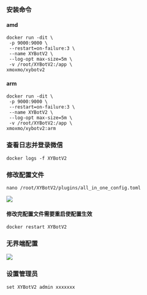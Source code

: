 
### 安装命令

#### amd

```
docker run -dit \
 -p 9000:9000 \
 --restart=on-failure:3 \
 --name XYBotV2 \
 --log-opt max-size=5m \
 -v /root/XYBotV2:/app \
xmoxmo/xybotv2
```

#### arm

```
docker run -dit \
 -p 9000:9000 \
 --restart=on-failure:3 \
 --name XYBotV2 \
 --log-opt max-size=5m \
 -v /root/XYBotV2:/app \
xmoxmo/xybotv2:arm
```

### 查看日志并登录微信

```
docker logs -f XYBotV2
```

### 修改配置文件

```
nano /root/XYBotV2/plugins/all_in_one_config.toml 
```

![](https://img.106996.xyz/file/Snipaste_2025-03-08_21-16-26.png)

#### 修改完配置文件需要重启使配置生效

```
docker restart XYBotV2
```

### 无界端配置

![](https://img.106996.xyz/file/Snipaste_2025-03-08_21-28-46.png)

### 设置管理员

```
set XYBotV2 admin xxxxxxx
```

<!-- ##{"timestamp":1741392623}## -->